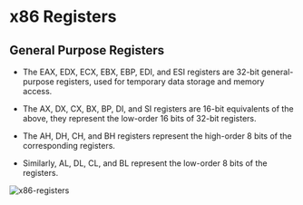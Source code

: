 # x86 Registers
## General Purpose Registers
- The EAX, EDX, ECX, EBX, EBP, EDI, and ESI registers are 32-bit general-purpose registers, used for temporary data storage and memory access.

- The AX, DX, CX, BX, BP, DI, and SI registers are 16-bit equivalents of the above, they represent the low-order 16 bits of 32-bit registers.

- The AH, DH, CH, and BH registers represent the high-order 8 bits of the corresponding registers.

- Similarly, AL, DL, CL, and BL represent the low-order 8 bits of the registers.

![x86-registers](https://user-images.githubusercontent.com/32498334/111689698-99a83700-87e9-11eb-8c96-79257f5dee7f.png)
